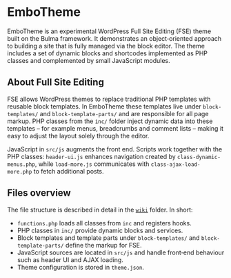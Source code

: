 # EmboTheme

EmboTheme is an experimental WordPress Full Site Editing (FSE) theme built on the Bulma framework. It demonstrates an object‑oriented approach to building a site that is fully managed via the block editor. The theme includes a set of dynamic blocks and shortcodes implemented as PHP classes and complemented by small JavaScript modules.

## About Full Site Editing

FSE allows WordPress themes to replace traditional PHP templates with reusable block templates. In EmboTheme these templates live under `block-templates/` and `block-template-parts/` and are responsible for all page markup. PHP classes from the `inc/` folder inject dynamic data into these templates – for example menus, breadcrumbs and comment lists – making it easy to adjust the layout solely through the editor.

JavaScript in `src/js` augments the front end. Scripts work together with the PHP classes: `header-ui.js` enhances navigation created by `class-dynamic-menus.php`, while `load-more.js` communicates with `class-ajax-load-more.php` to fetch additional posts.

## Files overview

The file structure is described in detail in the [`wiki`](wiki/README.md) folder. In short:

- `functions.php` loads all classes from `inc` and registers hooks.
- PHP classes in `inc/` provide dynamic blocks and services.
- Block templates and template parts under `block-templates/` and
  `block-template-parts/` define the markup for FSE.
- JavaScript sources are located in `src/js` and handle front‑end behaviour
  such as header UI and AJAX loading.
- Theme configuration is stored in `theme.json`.
